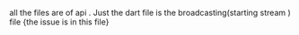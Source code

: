 all the files are of api . Just the dart file is the broadcasting(starting stream ) file {the issue is in this file}
